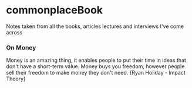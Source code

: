 # commonplaceBook
Notes taken from all the books, articles lectures and interviews I've come across


### On Money

Money is an amazing thing, it enables people to put their time in ideas that don't have a short-term value. Money buys you freedom, however people sell their freedom to make money they don't need. {Ryan Holiday - Impact Theory}

